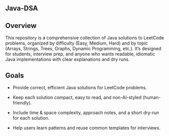 ## Java-DSA

## Overview

This repository is a comprehensive collection of Java solutions to LeetCode problems, organized by difficulty (Easy, Medium, Hard) and by topic (Arrays, Strings, Trees, Graphs, Dynamic Programming, etc.). It’s designed for students, interview prep, and anyone who wants readable, idiomatic Java implementations with clear explanations and dry runs.

## Goals

- Provide correct, efficient Java solutions for LeetCode problems.

- Keep each solution compact, easy to read, and non-AI-styled (human-friendly).

- Include time & space complexity, approach notes, and a short dry-run for each solution.

- Help users learn patterns and reuse common templates for interviews.
